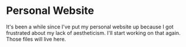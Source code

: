 # Personal Website

It's been a while since I've put my personal website up because I got frustrated about my lack of aestheticism. I'll start working on that again. Those files will live here.